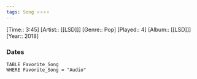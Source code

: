 ```yaml
---
tags: Song ⭐⭐⭐⭐ 
---
```

[Time:: 3:45]
[Artist:: [[LSD]]]
[Genre:: Pop]
[Played:: 4]
[Album:: [[LSD]]]
[Year:: 2018]
### Dates
````dataview
TABLE Favorite_Song
WHERE Favorite_Song = "Audio"
````